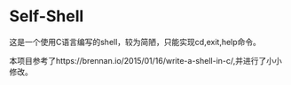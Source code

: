 # Self-Shell
这是一个使用C语言编写的shell，较为简陋，只能实现cd,exit,help命令。

本项目参考了https://brennan.io/2015/01/16/write-a-shell-in-c/,并进行了小小修改。